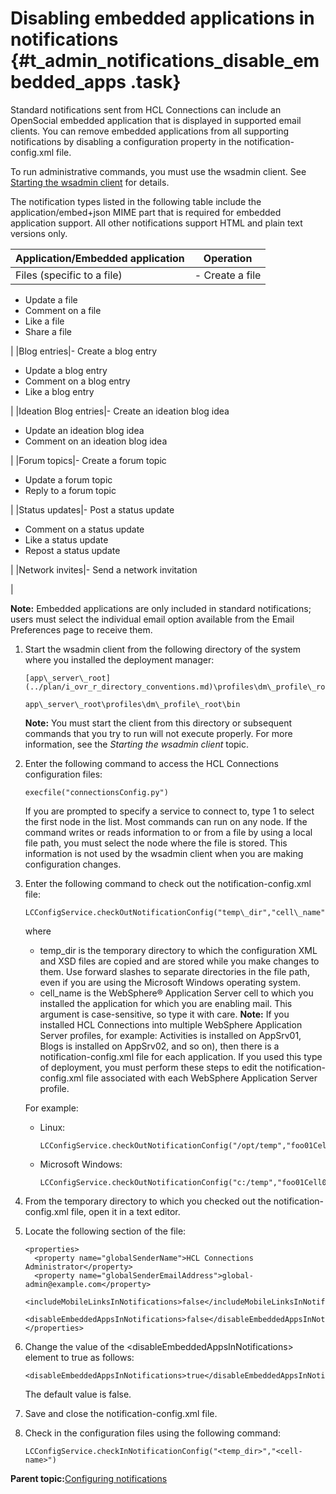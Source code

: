 # Disabling embedded applications in notifications {#t_admin_notifications_disable_embedded_apps .task}

Standard notifications sent from HCL Connections can include an OpenSocial embedded application that is displayed in supported email clients. You can remove embedded applications from all supporting notifications by disabling a configuration property in the notification-config.xml file.

To run administrative commands, you must use the wsadmin client. See [Starting the wsadmin client](t_admin_wsadmin_starting.md) for details.

The notification types listed in the following table include the application/embed+json MIME part that is required for embedded application support. All other notifications support HTML and plain text versions only.

|Application/Embedded application|Operation|
|--------------------------------|---------|
|Files \(specific to a file\)|-   Create a file
-   Update a file
-   Comment on a file
-   Like a file
-   Share a file

|
|Blog entries|-   Create a blog entry
-   Update a blog entry
-   Comment on a blog entry
-   Like a blog entry

|
|Ideation Blog entries|-   Create an ideation blog idea
-   Update an ideation blog idea
-   Comment on an ideation blog idea

|
|Forum topics|-   Create a forum topic
-   Update a forum topic
-   Reply to a forum topic

|
|Status updates|-   Post a status update
-   Comment on a status update
-   Like a status update
-   Repost a status update

|
|Network invites|-   Send a network invitation

|

**Note:** Embedded applications are only included in standard notifications; users must select the individual email option available from the Email Preferences page to receive them.

1.  Start the wsadmin client from the following directory of the system where you installed the deployment manager:

    ```
    [app\_server\_root](../plan/i_ovr_r_directory_conventions.md)\profiles\dm\_profile\_root\bin
    ```

    ```
    app\_server\_root\profiles\dm\_profile\_root\bin
    ```

    **Note:** You must start the client from this directory or subsequent commands that you try to run will not execute properly. For more information, see the *Starting the wsadmin client* topic.

2.  Enter the following command to access the HCL Connections configuration files:

    ```
    execfile("connectionsConfig.py")
    ```

    If you are prompted to specify a service to connect to, type 1 to select the first node in the list. Most commands can run on any node. If the command writes or reads information to or from a file by using a local file path, you must select the node where the file is stored. This information is not used by the wsadmin client when you are making configuration changes.

3.  Enter the following command to check out the notification-config.xml file:

    ```
    LCConfigService.checkOutNotificationConfig("temp\_dir","cell\_name")
    ```

    where

    -   temp\_dir is the temporary directory to which the configuration XML and XSD files are copied and are stored while you make changes to them. Use forward slashes to separate directories in the file path, even if you are using the Microsoft Windows operating system.
    -   cell\_name is the WebSphere® Application Server cell to which you installed the application for which you are enabling mail. This argument is case-sensitive, so type it with care.
    **Note:** If you installed HCL Connections into multiple WebSphere Application Server profiles, for example: Activities is installed on AppSrv01, Blogs is installed on AppSrv02, and so on\), then there is a notification-config.xml file for each application. If you used this type of deployment, you must perform these steps to edit the notification-config.xml file associated with each WebSphere Application Server profile.

    For example:

    -   Linux:

        ```
        LCConfigService.checkOutNotificationConfig("/opt/temp","foo01Cell01")
        ```

    -   Microsoft Windows:

        ```
        LCConfigService.checkOutNotificationConfig("c:/temp","foo01Cell01")
        ```

4.  From the temporary directory to which you checked out the notification-config.xml file, open it in a text editor.

5.  Locate the following section of the file:

    ```
    <properties>
      <property name="globalSenderName">HCL Connections Administrator</property>
      <property name="globalSenderEmailAddress">global-admin@example.com</property>
      <includeMobileLinksInNotifications>false</includeMobileLinksInNotifications>
      <disableEmbeddedAppsInNotifications>false</disableEmbeddedAppsInNotifications>
    </properties>
    ```

6.  Change the value of the <disableEmbeddedAppsInNotifications\> element to true as follows:

    ```
    <disableEmbeddedAppsInNotifications>true</disableEmbeddedAppsInNotifications>
    ```

    The default value is false.

7.  Save and close the notification-config.xml file.

8.  Check in the configuration files using the following command:

    ```
    LCConfigService.checkInNotificationConfig("<temp_dir>","<cell-name>")
    ```


**Parent topic:**[Configuring notifications](../admin/t_admin_common_config_notification.md)

